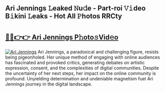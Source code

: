 ## Ari Jennings 𝙻eaked 𝙽u𝚍e - Part-roi 𝚅𝚒deo B𝚒kini 𝙻eaks - Hot All 𝙿hotos RRCty

# <h2><a href="http://ld6n6q.urlbe.top/?page=Ari+Jennings">🔗🔗👉👉 Ari Jennings P𝚑oto𝚜Vid𝚎o</a></h2>

[![Ari Jennings](https://i.imgur.com/eBuTRDB.gif)](http://ld6n6q.urlbe.top/?page=Ari+Jennings)
Ari Jennings, a paradoxical and challenging figure, resists being pigeonholed. Her unique method of engaging with online audiences has fascinated and provoked critics, generating debates on artistic expression, consent, and the complexities of digital communities. Despite the uncertainty of her next steps, her impact on the online community is profound. Unyielding determination and undeniable magnetism fuel Ari Jennings journey in the digital landscape.
